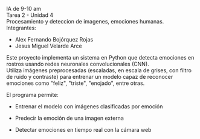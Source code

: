 IA de 9-10 am  
Tarea 2 - Unidad 4  
Procesamiento y deteccion de imagenes, emociones humanas.  
Integrantes:  
- Alex Fernando Bojórquez Rojas  
- Jesus Miguel Velarde Arce    

Este proyecto implementa un sistema en Python que detecta emociones en rostros usando redes neuronales convolucionales (CNN).  
Utiliza imágenes preprocesadas (escaladas, en escala de grises, con filtro de ruido y contraste) para entrenar un modelo capaz de reconocer emociones como "feliz", "triste", "enojado", entre otras.  

El programa permite:  

- Entrenar el modelo con imágenes clasificadas por emoción  

- Predecir la emoción de una imagen externa  

- Detectar emociones en tiempo real con la cámara web  
